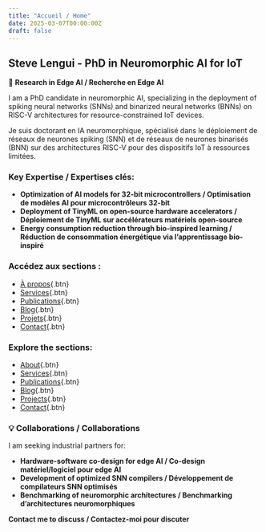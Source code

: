 ```yaml
---
title: "Accueil / Home"
date: 2025-03-07T00:00:00Z
draft: false
---
```


## Steve Lengui - PhD in Neuromorphic AI for IoT

🧠 **Research in Edge AI / Recherche en Edge AI**

I am a PhD candidate in neuromorphic AI, specializing in the deployment of spiking neural networks (SNNs) and binarized neural networks (BNNs) on RISC-V architectures for resource-constrained IoT devices.

Je suis doctorant en IA neuromorphique, spécialisé dans le déploiement de réseaux de neurones spiking (SNN) et de réseaux de neurones binarisés (BNN) sur des architectures RISC-V pour des dispositifs IoT à ressources limitées.

### Key Expertise / Expertises clés:
- **Optimization of AI models for 32-bit microcontrollers / Optimisation de modèles AI pour microcontrôleurs 32-bit**
- **Deployment of TinyML on open-source hardware accelerators / Déploiement de TinyML sur accélérateurs matériels open-source**
- **Energy consumption reduction through bio-inspired learning / Réduction de consommation énergétique via l’apprentissage bio-inspiré**

### Accédez aux sections :
- [À propos](/fr/about/){.btn}
- [Services](/fr/services/){.btn}
- [Publications](/fr/publications/){.btn}
- [Blog](/fr/blog/){.btn}
- [Projets](/fr/projects/){.btn}
- [Contact](/fr/contact/){.btn}

### Explore the sections:
- [About](/en/about/){.btn}
- [Services](/en/services/){.btn}
- [Publications](/en/publications/){.btn}
- [Blog](/en/blog/){.btn}
- [Projects](/en/projects/){.btn}
- [Contact](/en/contact/){.btn}

### 💡 Collaborations / Collaborations
I am seeking industrial partners for:
- **Hardware-software co-design for edge AI / Co-design matériel/logiciel pour edge AI**
- **Development of optimized SNN compilers / Développement de compilateurs SNN optimisés**
- **Benchmarking of neuromorphic architectures / Benchmarking d’architectures neuromorphiques**

**Contact me to discuss / Contactez-moi pour discuter**
